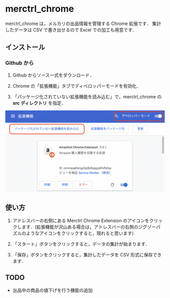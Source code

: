 # merctrl_chrome

merctrl_chrome は，メルカリの出品情報を管理する Chrome 拡張です．
集計したデータは CSV で書き出せるので Excel での加工も用意です．

## インストール

### Github から

1. Github からソース一式をダウンロード．

2. Chrome の「拡張機能」タブでディベロッパーモードを有効化．

3. 「パッケージ化されていない拡張機能を読み込む」で，merctrl_chrome の **src ディレクトリ** を指定．

![スクリーンショット](img/usage_1.png)

## 使い方

1. アドレスバーの右側にある Merctrl Chrome Extension のアイコンをクリックします．(拡張機能が沢山ある場合は，アドレスバーの右側のジグゾーパズルのようなアイコンをクリックすると，現れると思います)

2. 「スタート」ボタンをクリックすると，データの集計が始まります．

3. 「保存」ボタンをクリックすると，集計したデータを CSV 形式に保存できます．


## TODO

- 出品中の商品の値下げを行う機能の追加

